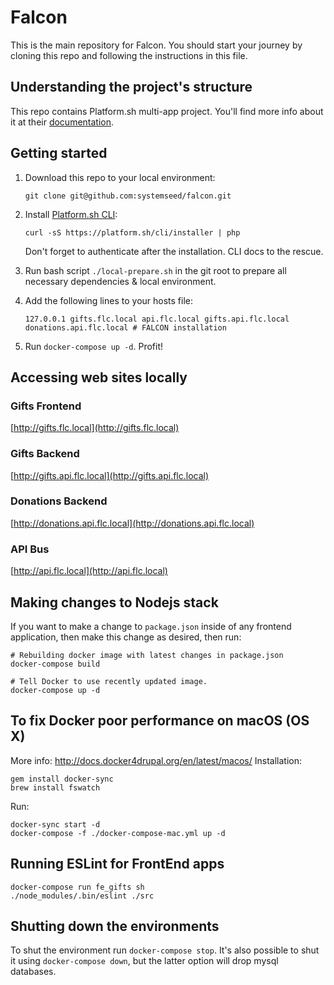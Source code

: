 # Falcon

This is the main repository for Falcon. You should start your journey by cloning this repo and following the instructions in this file.

## Understanding the project's structure

This repo contains Platform.sh multi-app project.
You'll find more info about it at their [documentation](https://docs.platform.sh/configuration/app/multi-app.html).


## Getting started

1. Download this repo to your local environment:

    ```
    git clone git@github.com:systemseed/falcon.git
    ```

2. Install [Platform.sh CLI](https://github.com/platformsh/platformsh-cli):

    ```
    curl -sS https://platform.sh/cli/installer | php
    ```

    Don't forget to authenticate after the installation. CLI docs to the rescue.

3. Run bash script `./local-prepare.sh` in the git root to prepare all necessary dependencies & local environment.

4. Add the following lines to your hosts file:

    ```
    127.0.0.1 gifts.flc.local api.flc.local gifts.api.flc.local donations.api.flc.local # FALCON installation
    ```
5. Run `docker-compose up -d`. Profit!

## Accessing web sites locally

### Gifts Frontend

[http://gifts.flc.local](http://gifts.flc.local)

### Gifts Backend

[http://gifts.api.flc.local](http://gifts.api.flc.local)

### Donations Backend

[http://donations.api.flc.local](http://donations.api.flc.local)

### API Bus

[http://api.flc.local](http://api.flc.local)

## Making changes to Nodejs stack

If you want to make a change to `package.json` inside of any frontend application, then make this change as desired, then run:

```
# Rebuilding docker image with latest changes in package.json
docker-compose build

# Tell Docker to use recently updated image.
docker-compose up -d
```

## To fix Docker poor performance on macOS (OS X)
More info:
http://docs.docker4drupal.org/en/latest/macos/
Installation:
```
gem install docker-sync
brew install fswatch
```

Run:
```
docker-sync start -d
docker-compose -f ./docker-compose-mac.yml up -d
```

## Running ESLint for FrontEnd apps

```
docker-compose run fe_gifts sh
./node_modules/.bin/eslint ./src
```

## Shutting down the environments

To shut the environment run `docker-compose stop`. It's also possible to shut it using `docker-compose down`, but the latter option will drop mysql databases.


